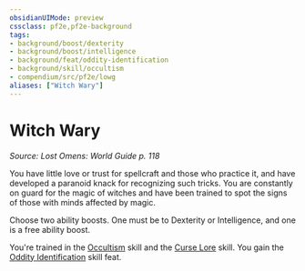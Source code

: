 ```yaml
---
obsidianUIMode: preview
cssclass: pf2e,pf2e-background
tags:
- background/boost/dexterity
- background/boost/intelligence
- background/feat/oddity-identification
- background/skill/occultism
- compendium/src/pf2e/lowg
aliases: ["Witch Wary"]
---
```

# Witch Wary
*Source: Lost Omens: World Guide p. 118*  

You have little love or trust for spellcraft and those who practice it, and have developed a paranoid knack for recognizing such tricks. You are constantly on guard for the magic of witches and have been trained to spot the signs of those with minds affected by magic.

Choose two ability boosts. One must be to Dexterity or Intelligence, and one is a free ability boost.

You're trained in the [Occultism](../../skills.md#Occultism) skill and the [Curse Lore](../../skills.md#Lore) skill. You gain the [Oddity Identification](../../feats/oddity-identification.md) skill feat.